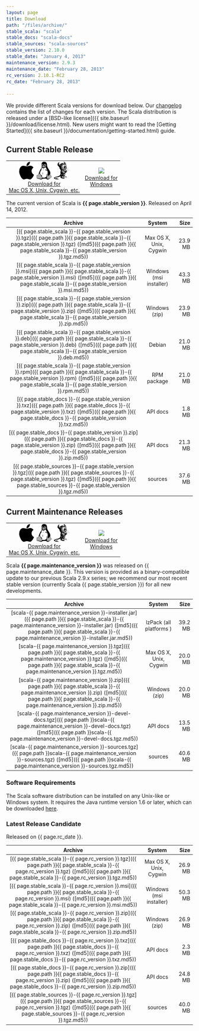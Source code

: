 ```yaml
---
layout: page
title: Download
path: "/files/archive/"
stable_scala: "scala"
stable_docs: "scala-docs"
stable_sources: "scala-sources"
stable_version: 2.10.0
stable_date: "January 4, 2013"
maintenance_version: 2.9.3
maintenance_date: "February 28, 2013"
rc_version: 2.10.1-RC2
rc_date: "February 28, 2013"

---
```


We provide different Scala versions for download below. Our
[changelog](changelog.html) contains the list of changes for each
version.  The Scala distribution is released under a
[BSD-like license]({{ site.baseurl }}/download/license.html).  New users might want to read the
[Getting Started]({{ site.baseurl }}/documentation/getting-started.html) guide.


## Current Stable Release

<table><tbody>
  <tr>
    <td style="text-align: center;"><a href="{{ page.path }}{{ page.stable_scala }}-{{ page.stable_version}}.tgz" class="btn small"><img src="/resources/img/logos/Apple_logo_black.png"><img src="/resources/img/logos/Tux_BW.png"><img src="/resources/img/logos/Bsd_daemon_BW.png"></br> Download for </br> Mac OS X, Unix, Cygwin, etc.</a></td>
    <td style="text-align: center;"><a href="{{ page.path }}{{ page.stable_scala }}-{{ page.stable_version}}.msi" class="btn small"><img src="/resources/img/logos/Windows_BW.png"></br> Download for </br> Windows</a></td>
  </tr>
</tbody></table>

The current version of Scala is **{{ page.stable_version }}**.
Released on April 14, 2012.

| Archive    |       System |         Size |
|:-----------:|:------------:|-------------:|
| [{{ page.stable_scala }}-{{ page.stable_version }}.tgz]({{ page.path }}{{ page.stable_scala }}-{{ page.stable_version }}.tgz) ([md5]({{ page.path }}{{ page.stable_scala }}-{{ page.stable_version }}.tgz.md5)) | Max OS X, Unix, Cygwin | 23.9 MB
| [{{ page.stable_scala }}-{{ page.stable_version }}.msi]({{ page.path }}{{ page.stable_scala }}-{{ page.stable_version }}.msi) ([md5]({{ page.path }}{{ page.stable_scala }}-{{ page.stable_version }}.msi.md5)) | Windows (msi installer) | 43.3 MB
| [{{ page.stable_scala }}-{{ page.stable_version }}.zip]({{ page.path }}{{ page.stable_scala }}-{{ page.stable_version }}.zip) ([md5]({{ page.path }}{{ page.stable_scala }}-{{ page.stable_version }}.zip.md5)) | Windows (zip) | 23.9 MB
| [{{ page.stable_scala }}-{{ page.stable_version }}.deb]({{ page.path }}{{ page.stable_scala }}-{{ page.stable_version }}.deb) ([md5]({{ page.path }}{{ page.stable_scala }}-{{ page.stable_version }}.deb.md5)) | Debian | 21.0 MB
| [{{ page.stable_scala }}-{{ page.stable_version }}.rpm]({{ page.path }}{{ page.stable_scala }}-{{ page.stable_version }}.rpm) ([md5]({{ page.path }}{{ page.stable_scala }}-{{ page.stable_version }}.rpm.md5)) | RPM package | 21.0 MB
| [{{ page.stable_docs }}-{{ page.stable_version }}.txz]({{ page.path }}{{ page.stable_docs }}-{{ page.stable_version }}.txz) ([md5]({{ page.path }}{{ page.stable_docs }}-{{ page.stable_version }}.txz.md5)) | API docs | 1.8 MB
| [{{ page.stable_docs }}-{{ page.stable_version }}.zip]({{ page.path }}{{ page.stable_docs }}-{{ page.stable_version }}.zip) ([md5]({{ page.path }}{{ page.stable_docs }}-{{ page.stable_version }}.zip.md5)) | API docs | 21.3 MB
| [{{ page.stable_sources }}-{{ page.stable_version }}.tgz]({{ page.path }}{{ page.stable_sources }}-{{ page.stable_version }}.tgz) ([md5]({{ page.path }}{{ page.stable_sources }}-{{ page.stable_version }}.tgz.md5)) | sources | 37.6 MB


## Current Maintenance Releases

<table><tbody>
  <tr>
    <td style="text-align: center;"><a href="{{ page.path }}scala-{{ page.maintenance_version }}.tgz" class="btn small"><img src="/resources/img/logos/Apple_logo_black.png"><img src="/resources/img/logos/Tux_BW.png"><img src="/resources/img/logos/Bsd_daemon_BW.png"></br> Download for </br> Mac OS X, Unix, Cygwin, etc.</a></td>
    <td style="text-align: center;"><a href="{{ page.path }}scala-{{ page.maintenance_version }}.msi" class="btn small"><img src="/resources/img/logos/Windows_BW.png"></br> Download for </br> Windows</a></td>
  </tr>
</tbody></table>

Scala **{{ page.maintenance_version }}** was released on
{{ page.maintenance_date }}. This version is provided as a
binary-compatible update to our previous Scala 2.9.x series; we
recommend our most recent stable version (currently Scala
{{ page.stable_version }}) for all new developments.

| Archive    |       System |         Size |
|:-----------:|:------------:|-------------:|
| [scala-{{ page.maintenance_version }}-installer.jar]({{ page.path }}{{ page.stable_scala }}-{{ page.maintenance_version }}-installer.jar) ([md5]({{ page.path }}{{ page.stable_scala }}-{{ page.maintenance_version }}-installer.jar.md5)) | lzPack (all platforms )| 39.2 MB
| [scala-{{ page.maintenance_version }}.tgz]({{ page.path }}{{ page.stable_scala }}-{{ page.maintenance_version }}.tgz) ([md5]({{ page.path }}{{ page.stable_scala }}-{{ page.maintenance_version }}.tgz.md5)) | Max OS X, Unix, Cygwin | 20.0 MB
| [scala-{{ page.maintenance_version }}.zip]({{ page.path }}{{ page.stable_scala }}-{{ page.maintenance_version }}.zip) ([md5]({{ page.path }}{{ page.stable_scala }}-{{ page.maintenance_version }}.zip.md5)) | Windows (zip) | 20.0 MB
| [scala-{{ page.maintenance_version }}-devel-docs.tgz]({{ page.path }}scala-{{ page.maintenance_version }}-devel-docs.tgz) ([md5]({{ page.path }}scala-{{ page.maintenance_version }}-devel-docs.tgz.md5)) | API docs | 13.5 MB
| [scala-{{ page.maintenance_version }}-sources.tgz]({{ page.path }}scala-{{ page.maintenance_version }}-sources.tgz) ([md5]({{ page.path }}scala-{{ page.maintenance_version }}-sources.tgz.md5)) | sources | 40.6 MB


<!--
The txz archives can be expanded by using tar xfJ (GNU tar 1.22 or
later).

If you are looking for packages for common distributions (Debian,
Fedora, MacPorts, openSUSE) please look here. You may also obtain the
Scala distribution by using one of the IDEs that support Scala.

The Scala API is available online. A local copy can be obtained by
downloading the API archive above.
-->

### Software Requirements

The Scala software distribution can be installed on any Unix-like or
Windows system. It requires the Java runtime version 1.6 or later,
which can be downloaded [here](http://www.java.com/).


### Latest Release Candidate


Released on {{ page.rc_date }}.

| Archive    |       System |         Size |
|:-----------:|:------------:|-------------:|
| [{{ page.stable_scala }}-{{ page.rc_version }}.tgz]({{ page.path }}{{ page.stable_scala }}-{{ page.rc_version }}.tgz) ([md5]({{ page.path }}{{ page.stable_scala }}-{{ page.rc_version }}.tgz.md5)) | Max OS X, Unix, Cygwin | 26.9 MB
| [{{ page.stable_scala }}-{{ page.rc_version }}.msi]({{ page.path }}{{ page.stable_scala }}-{{ page.rc_version }}.msi) ([md5]({{ page.path }}{{ page.stable_scala }}-{{ page.rc_version }}.msi.md5)) | Windows (msi installer) | 50.3 MB
| [{{ page.stable_scala }}-{{ page.rc_version }}.zip]({{ page.path }}{{ page.stable_scala }}-{{ page.rc_version }}.zip) ([md5]({{ page.path }}{{ page.stable_scala }}-{{ page.rc_version }}.zip.md5)) | Windows (zip) | 26.9 MB
| [{{ page.stable_docs }}-{{ page.rc_version }}.txz]({{ page.path }}{{ page.stable_docs }}-{{ page.rc_version }}.txz) ([md5]({{ page.path }}{{ page.stable_docs }}-{{ page.rc_version }}.txz.md5)) | API docs | 2.3 MB
| [{{ page.stable_docs }}-{{ page.rc_version }}.zip]({{ page.path }}{{ page.stable_docs }}-{{ page.rc_version }}.zip) ([md5]({{ page.path }}{{ page.stable_docs }}-{{ page.rc_version }}.zip.md5)) | API docs | 24.8 MB
| [{{ page.stable_sources }}-{{ page.rc_version }}.tgz]({{ page.path }}{{ page.stable_sources }}-{{ page.rc_version }}.tgz) ([md5]({{ page.path }}{{ page.stable_sources }}-{{ page.rc_version }}.tgz.md5)) | sources | 40.0 MB

